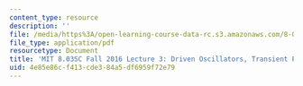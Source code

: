 ```yaml
---
content_type: resource
description: ''
file: /media/https%3A/open-learning-course-data-rc.s3.amazonaws.com/8-03sc-physics-iii-vibrations-and-waves-fall-2016/4e85e86cf413cde384a5df6959f72e79_MIT8_03SCF16_hw_Lec3.pdf
file_type: application/pdf
resourcetype: Document
title: 'MIT 8.03SC Fall 2016 Lecture 3: Driven Oscillators, Transient Phenomena, Resonance'
uid: 4e85e86c-f413-cde3-84a5-df6959f72e79
---
```

